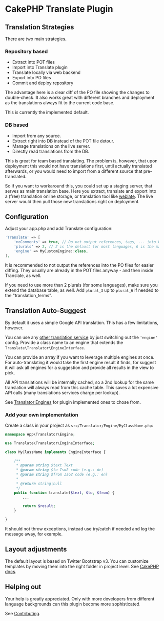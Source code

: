 # CakePHP Translate Plugin

## Translation Strategies
There are two main strategies.

### Repository based
- Extract into POT files
- Import into Translate plugin
- Translate locally via web backend
- Export into PO files
- Commit and deploy repository

The advantage here is a clear diff of the PO file showing the changes to double-check.
It also works great with different branches and deployment as the translations always fit to the current code base.

This is currently the implemented default.

### DB based
- Import from any source.
- Extract right into DB instead of the POT file detour.
- Manage translations on the live server.
- Directly read translations from the DB.

This is great for team based translating.
The problem is, however, that upon deployment this would not have translations first, until actually translated afterwards,
or you would need to import from a different source that pre-translated.

So if you want to workaround this, you could set up a staging server, that serves as main translation base.
Here you extract, translate and export into a (free) translation online storage, or translation tool like [weblate](https://docs.weblate.org/en/latest/about.html).
The live server would then pull those new translations right on deployment.


## Configuration
Adjust your app.php and add Translate configuration: 
```php
'Translate' => [
	'noComments' => true, // Do not output references, tags, ... into PO files
	'plurals' => 2, // 2 is the default for most languages, 6 is the max
	'engine' => MyCustomEngine::class,
],
```

It is recommended to not output the references into the PO files for easier diffing.
They usually are already in the POT files anyway - and then inside Translate, as well.

If you need to use more than 2 plurals (for some languages), make sure you extend the database table, as well.
Add `plural_3` up to `plural_6` if needed to the "translation_terms".


## Translation Auto-Suggest

By default it uses a simple Google API translation.
This has a few limitations, however.

You can use any [other translation service](https://www.programmableweb.com/news/63-translation-apis-bing-google-translate-and-google-ajax-language/2013/01/15) by just switching out the `'engine'` config. 
Provide a class name to an engine that extends the `Translate\Translator\EngineInterface`.

You can provide an array if you want to leverage multiple engines at once.
For auto-translating it would take the first engine result it finds, for suggest it will ask all engines for a suggestion and provide all results in the view to pick.

All API translations will be internally cached, so a 2nd lookup for the same translation will always read from this cache table. 
This saves a lot expensive API calls (many translations services charge per lookup). 

See [Translator Engines](TranslatorEngines.md) for plugin implemented ones to chose from.

### Add your own implementation
Create a class in your project as `src/Translator/Engine/MyClassName.php`:
```php
namespace App\Translator\Engine;

use Translate\Translator\EngineInterface;

class MyClassName implements EngineInterface {

	/**
	 * @param string $text Text
	 * @param string $to Iso2 code (e.g.: de)
	 * @param string $from Iso2 code (e.g.: en)
	 *
	 * @return string|null
	 */
	public function translate($text, $to, $from) {
		...

		return $result;
	}

}
```
It should not throw exceptions, instead use try/catch if needed and log the message away, for example.


## Layout adjustments
The default layout is based on Twitter Bootstrap v3.
You can customize templates by moving them into the right folder in project level.
See [CakePHP docs](https://book.cakephp.org/3.0/en/plugins.html#overriding-plugin-templates-from-inside-your-application).


## Helping out
Your help is greatly appreciated. Only with more developers from different language backgrounds can this plugin become more sophisticated.

See [Contributing](Contributing.md).
